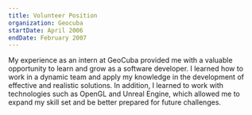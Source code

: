 ```yaml
---
title: Volunteer Position
organization: Geocuba
startDate: April 2006
endDate: February 2007
---
```


My experience as an intern at GeoCuba provided me with a valuable opportunity to learn and grow as a software developer. I learned how to work in a dynamic team and apply my knowledge in the development of effective and realistic solutions. In addition, I learned to work with technologies such as OpenGL and Unreal Engine, which allowed me to expand my skill set and be better prepared for future challenges.
